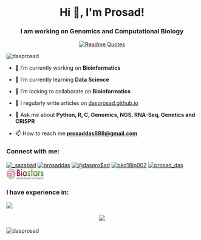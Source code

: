 <!-- [![GitHub Streak](https://streak-stats.demolab.com?user=DasProsad&theme=merko)](https://git.io/streak-stats) -->
<!-- 📈 my github stats
![Prosad's GitHub stats](https://github-readme-stats.vercel.app/api?username=DasProsad&show_icons=true&theme=merko)
![Top Langs](https://github-readme-stats.vercel.app/api/top-langs/?username=DasProsad&layout=compact&color=green)
![](https://komarev.com/ghpvc/?username=DasProsad&color=green)

- 👋 Hi, I’m Prosad
- 👀 I’m interested in bioinformatics and computer science
- 🌱 I’m currently learning bioinformatics
- 💞️ I’m looking to collaborate on genomic analysis and tool development
- 📫 Reach me at pkd18ip002@iiserkol.ac.in
- My linkedin profile: ![linkedin](https://img.shields.io/badge/Linkedin-0e76a8?style=for-the-badge&logo=Linkedin&logoColor=white) -->


<h1 align="center">Hi 👋, I'm Prosad!</h1>
<h3 align="center">I am working on Genomics and Computational Biology</h3>

<div align="center">
  
<a href="">![Readme Quotes](https://quotes-github-readme.vercel.app/api?type=horizontal&theme=dark?border=true)</a>

</div>

<p align="left"> <img src="https://komarev.com/ghpvc/?username=dasprosad&label=Profile%20views&color=f57900&style=plastic" alt="dasprosad" /> </p>

<!--
<p align="left"> <a href="https://github.com/ryo-ma/github-profile-trophy"><img src="https://github-profile-trophy.vercel.app/?username=dasprosad" alt="dasprosad" /></a> </p>

<p align="left"> <a href="https://twitter.com/_sazabad" target="blank"><img src="https://img.shields.io/twitter/follow/_sazabad?logo=twitter&style=plastic" alt="_sazabad" /></a> </p>

-->

- 🔭 I’m currently working on **Bioinformatics**

- 🌱 I’m currently learning **Data Science**

- 👯 I’m looking to collaborate on **Bioinformatics**

- 📝 I regularly write articles on [dasprosad.github.io](dasprosad.github.io)

- 💬 Ask me about **Python, R, C, Genomics, NGS, RNA-Seq, Genetics and CRISPR**

- 📫 How to reach me **prosaddas888@gmail.com**

<h3 align="left">Connect with me:</h3>
<p align="left">
<a href="https://twitter.com/_sazabad" target="blank"><img align="center" src="https://raw.githubusercontent.com/rahuldkjain/github-profile-readme-generator/master/src/images/icons/Social/twitter.svg" alt="_sazabad" height="30" width="40" /></a>
<a href="https://linkedin.com/in/prosaddas" target="blank"><img align="center" src="https://raw.githubusercontent.com/rahuldkjain/github-profile-readme-generator/master/src/images/icons/Social/linked-in-alt.svg" alt="prosaddas" height="30" width="40" /></a>
<a href="https://medium.com/@daspro$ad" target="blank"><img align="center" src="https://raw.githubusercontent.com/rahuldkjain/github-profile-readme-generator/master/src/images/icons/Social/medium.svg" alt="@daspro$ad" height="30" width="40" /></a>
<a href="https://www.hackerrank.com/pkd18ip002" target="blank"><img align="center" src="https://raw.githubusercontent.com/rahuldkjain/github-profile-readme-generator/master/src/images/icons/Social/hackerrank.svg" alt="pkd18ip002" height="30" width="40" /></a>
<a href="https://www.leetcode.com/prosad_das" target="blank"><img align="center" src="https://raw.githubusercontent.com/rahuldkjain/github-profile-readme-generator/master/src/images/icons/Social/leet-code.svg" alt="prosad_das" height="30" width="40" /></a>
<a href="https://www.biostars.org/u/112621/" target="blank"><img align="center" src="https://github.com/DasProsad/DasProsad/blob/main/biostars.svg" alt="prosad_das" height="30" width="100" /></a>
</p>

<h3 align="left">I have experience in:</h3>
<p align="left">
  <a href="https://skillicons.dev">
    <img src="https://skillicons.dev/icons?i=python,bash,cpp,vim,anaconda,docker,git" />
  </a>
</p>

<p align="center">
  <a href="#">
    <img src="https://simpleskill.icons.workers.dev/svg?i=react,node.js,docker,mongodb,postgresql,awslambda" />
  </a>
</p>

<!--
<h3 align="left">Languages and Tools:</h3>
<p align="left"> <a href="https://www.arduino.cc/" target="_blank" rel="noreferrer"> <img src="https://cdn.worldvectorlogo.com/logos/arduino-1.svg" alt="arduino" width="40" height="40"/> </a> <a href="https://aws.amazon.com" target="_blank" rel="noreferrer"> <img src="https://raw.githubusercontent.com/devicons/devicon/master/icons/amazonwebservices/amazonwebservices-original-wordmark.svg" alt="aws" width="40" height="40"/> </a> <a href="https://www.gnu.org/software/bash/" target="_blank" rel="noreferrer"> <img src="https://www.vectorlogo.zone/logos/gnu_bash/gnu_bash-icon.svg" alt="bash" width="40" height="40"/> </a> <a href="https://www.cprogramming.com/" target="_blank" rel="noreferrer"> <img src="https://raw.githubusercontent.com/devicons/devicon/master/icons/c/c-original.svg" alt="c" width="40" height="40"/> </a> <a href="https://www.docker.com/" target="_blank" rel="noreferrer"> <img src="https://raw.githubusercontent.com/devicons/devicon/master/icons/docker/docker-original-wordmark.svg" alt="docker" width="40" height="40"/> </a> <a href="https://flask.palletsprojects.com/" target="_blank" rel="noreferrer"> <img src="https://www.vectorlogo.zone/logos/pocoo_flask/pocoo_flask-icon.svg" alt="flask" width="40" height="40"/> </a> <a href="https://git-scm.com/" target="_blank" rel="noreferrer"> <img src="https://www.vectorlogo.zone/logos/git-scm/git-scm-icon.svg" alt="git" width="40" height="40"/> </a> <a href="https://golang.org" target="_blank" rel="noreferrer"> <img src="https://raw.githubusercontent.com/devicons/devicon/master/icons/go/go-original.svg" alt="go" width="40" height="40"/> </a> <a href="https://www.adobe.com/in/products/illustrator.html" target="_blank" rel="noreferrer"> <img src="https://www.vectorlogo.zone/logos/adobe_illustrator/adobe_illustrator-icon.svg" alt="illustrator" width="40" height="40"/> </a> <a href="https://jekyllrb.com/" target="_blank" rel="noreferrer"> <img src="https://www.vectorlogo.zone/logos/jekyllrb/jekyllrb-icon.svg" alt="jekyll" width="40" height="40"/> </a> <a href="https://www.linux.org/" target="_blank" rel="noreferrer"> <img src="https://raw.githubusercontent.com/devicons/devicon/master/icons/linux/linux-original.svg" alt="linux" width="40" height="40"/> </a> <a href="https://www.mysql.com/" target="_blank" rel="noreferrer"> <img src="https://raw.githubusercontent.com/devicons/devicon/master/icons/mysql/mysql-original-wordmark.svg" alt="mysql" width="40" height="40"/> </a> <a href="https://opencv.org/" target="_blank" rel="noreferrer"> <img src="https://www.vectorlogo.zone/logos/opencv/opencv-icon.svg" alt="opencv" width="40" height="40"/> </a> <a href="https://pandas.pydata.org/" target="_blank" rel="noreferrer"> <img src="https://raw.githubusercontent.com/devicons/devicon/2ae2a900d2f041da66e950e4d48052658d850630/icons/pandas/pandas-original.svg" alt="pandas" width="40" height="40"/> </a> <a href="https://www.perl.org/" target="_blank" rel="noreferrer"> <img src="https://api.iconify.design/logos-perl.svg" alt="perl" width="40" height="40"/> </a> <a href="https://www.python.org" target="_blank" rel="noreferrer"> <img src="https://raw.githubusercontent.com/devicons/devicon/master/icons/python/python-original.svg" alt="python" width="40" height="40"/> </a> <a href="https://pytorch.org/" target="_blank" rel="noreferrer"> <img src="https://www.vectorlogo.zone/logos/pytorch/pytorch-icon.svg" alt="pytorch" width="40" height="40"/> </a> <a href="https://scikit-learn.org/" target="_blank" rel="noreferrer"> <img src="https://upload.wikimedia.org/wikipedia/commons/0/05/Scikit_learn_logo_small.svg" alt="scikit_learn" width="40" height="40"/> </a> <a href="https://seaborn.pydata.org/" target="_blank" rel="noreferrer"> <img src="https://seaborn.pydata.org/_images/logo-mark-lightbg.svg" alt="seaborn" width="40" height="40"/> </a> <a href="https://www.tensorflow.org" target="_blank" rel="noreferrer"> <img src="https://www.vectorlogo.zone/logos/tensorflow/tensorflow-icon.svg" alt="tensorflow" width="40" height="40"/> </a> <a href="https://www.anaconda.com/about-us" target="_blank" rel="noreferrer"> <img src="https://github.com/DasProsad/DasProsad/blob/main/Anaconda_Logo.png" alt="tensorflow" width="80" height="40"/> </a><a href="https://www.vim.org" target="_blank" rel="noreferrer"> <img src="https://cdn.jsdelivr.net/gh/devicons/devicon@latest/icons/vim/vim-original.svg" alt="vim" width="40" height="40"/> </a></p>
-->
<p><img align="left" src="https://github-readme-stats.vercel.app/api/top-langs?username=dasprosad&show_icons=true&theme=tokyonight&locale=en&layout=compact" alt="dasprosad" /></p>

<!--
<p>&nbsp;<img align="center" src="https://github-readme-stats.vercel.app/api?username=dasprosad&show_icons=true&theme=tokyonight&locale=en" alt="dasprosad" /></p>

<p><img align="center" src="https://github-readme-streak-stats.herokuapp.com/?user=dasprosad&theme=tokyonight" alt="dasprosad" /></p>


### Support Me

<ul style="list-style-type: none; margin: 0;">

<li style="display: inline-block; margin-right: 0.25rem;"><a href="https://www.buymeacoffee.com/pro$addas"><img src="https://cdn.buymeacoffee.com/buttons/v2/default-yellow.png" width="150"/></a></li>

</ul>
-->
